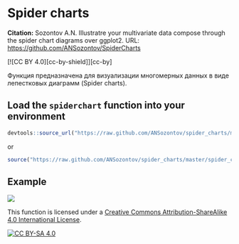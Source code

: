 # Spider charts 

**Citation:** Sozontov A.N. Illustratre your multivariate data compose through the spider chart diagrams over ggplot2. URL: https://github.com/ANSozontov/SpiderCharts

[![CC BY 4.0][cc-by-shield]][cc-by]

Функция предназначена для визуализации многомерных данных в виде лепестковых диаграмм (Spider charts).

## Load the `spiderchart` function into your environment

``` r
devtools::source_url("https://raw.github.com/ANSozontov/spider_charts/master/spider_charts.R")
```
or
``` r
source("https://raw.github.com/ANSozontov/spider_charts/master/spider_charts.R")
```


## Example 

<img src="https://raw.githubusercontent.com/ANSozontov/spider_charts/main/example.svg">

This function is licensed under a
[Creative Commons Attribution-ShareAlike 4.0 International License][cc-by-sa].

[![CC BY-SA 4.0][cc-by-sa-image]][cc-by-sa]

[cc-by-sa]: http://creativecommons.org/licenses/by-sa/4.0/
[cc-by-sa-image]: https://licensebuttons.net/l/by-sa/4.0/88x31.png
[cc-by-sa-shield]: https://img.shields.io/badge/License-CC%20BY--SA%204.0-lightgrey.svg

